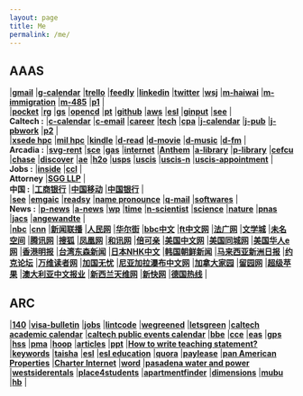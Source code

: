 ```yaml
---
layout: page
title: Me
permalink: /me/
---
```


## AAAS
|[**gmail**](https://mail.google.com/mail/u/0/)
|[**g-calendar**](https://calendar.google.com/calendar/render#main_7)
|[**trello**](https://trello.com/b/cOpOf0ND)
|[**feedly**](https://feedly.com/i/latest)
|[**linkedin**](https://www.linkedin.com/in/tao-cheng-5191331a)
|[**twitter**](https://twitter.com/Tao94037228)
|[**wsj**](https://wsj.com/)
|[**m-haiwai**](http://www.mitbbs.com/mitbbs_bbsboa.php?group=1&yank=0&group2=444)
|[**m-immigration**](http://www.mitbbs.com/bbsdoc/Immigration.html)
|[**m-485**](http://www.mitbbs.com/bbsdoc/I485.html)
|[**p1**](http://131.215.26.25/web/guest/en/websys/webArch/mainFrame.cgi)
|  
|[**pocket**](https://getpocket.com/a/queue/list/)
|[**rg**](https://www.researchgate.net/profile/Tao_Cheng13)
|[**gs**](https://scholar.google.com/citations?user=P6adsOMAAAAJ&hl=en)
|[**opencd**](https://open.cd/)
|[**pt**](http://pt.sjtu.edu.cn/)
|[**github**](https://github.com/esemble/)
|[**aws**](https://aws.amazon.com/)
|[**esl**](https://secure3.eslpod.com/lesson-library/)
|[**ginput**](https://www.google.com/intl/zh-CN/inputtools/try/)
|[**see**](https://www.youtube.com/watch?v=F340dLlNrQo)
|  
**Caltech  :**
|[**c-calendar**](http://www.caltech.edu/master-calendar/day)
|[**c-email**](https://outlook.office365.com/owa/)
|[**career**](http://www.career.caltech.edu/)
|[**tech**](http://technique.caltech.edu/index.php/Main_Page)
|[**cpa**](http://cpa.caltech.edu/)
|[**j-calendar**](https://solarfuelshub.org/events/meetings/)
|[**j-pub**](https://solarfuelshub.org/publications)
|[**j-pbwork**](https://solarfuelshub-jcap.pbworks.com/w/session/login?return_to=https%3A%2F%2Fsolarfuelshub-jcap.pbworks.com%2Fw%2Fhome)
|[**p2**](http://131.215.26.110/web/guest/en/websys/webArch/mainFrame.cgi)
|  
|[**xsede hpc**](https://portal.xsede.org/group/xup/my-xsede#/logged-in)
|[**mil hpc**](https://centers.hpc.mil/about/contact.html)
|[**kindle**](https://bookfere.com/)
|[**d-read**](https://book.douban.com/mine)
|[**d-movie**](https://movie.douban.com/mine)
|[**d-music**](https://music.douban.com/mine)
|[**d-fm**](https://douban.fm/?from_=shire_top_nav)
|  
**Arcadia  :**
|[**svg-rent**](https://sgvmanagement.appfolio.com/connect)
|[**sce**](https://www.sce.com/)
|[**gas**](https://www.socalgas.com/)
|[**internet**](https://www.spectrum.com/my-account.html)
|[**Anthem**](https://www.anthem.com/login/?TYPE=33554433&REALMOID=06-fb834dc8-d4c8-4def-843d-86d03863d622&GUID=&SMAUTHREASON=0&METHOD=GET&SMAGENTNAME=-SM-jKn722DvI0IjaE%252f8soH0G2NIyN7jkcE76VAu5s6cttLh4hEVrLahGahX3QtmLV8z&TARGET=-SM-HTTPS%253a%252f%252fwww%252eanthem%252ecom%252fconsumer%252faccountsummary%252fdashboard_overview%253fqs%253d*PfTUpUcwy7oUYKcJ7hJwGA%253d%253d)
|[**a-library**](https://catalog.ci.arcadia.ca.us/cgi-bin/koha/opac-user.pl)
|[**p-library**](https://pgpl.iii.com/iii/cas/login?service=https%3A%2F%2Fpasadena.iii.com%3A443%2Fiii%2Fencore%2Fj_acegi_cas_security_check%3Bjsessionid%3D44B5B03A5ECBD7461E39B6BE217B563C&lang=eng)
|[**cefcu**](https://www.caltechefcu.org/home/home)
|[**chase**](https://secure05c.chase.com/web/auth/dashboard#/dashboard/index/index)
|[**discover**](https://card.discover.com/cardmembersvcs/achome/homepage?ICMPGN=AC_NAV_L1_HOME)
|[**ae**](https://www.americanexpress.com/)
|[**h2o**](https://www.h2owirelessnow.com/mainControl.php?page=index)
|[**usps**](https://informeddelivery.usps.com/)
|[**uscis**](https://egov.uscis.gov/casestatus/logoff.do)
|[**uscis-n**](https://my.uscis.gov/account/)
|[**uscis-appointment**](https://my.uscis.gov/appointment)
|  
**Jobs    :**
|[**inside**](https://www.insidehighered.com/)
|[**ccl**](http://www.ccl.net/)
|  
**Attorney**
|[**SGG LLP**](https://www.sggimmigration.com/)
|  
**中国     :**
|[**工商银行**](https://mybank.icbc.com.cn/icbc/newperbank/perbank3/frame/frame_index.jsp)
|[**中国移动**](https://login.10086.cn/login.html?channelID=12034&backUrl=http%3A%2F%2Fwww.10086.cn%2Findex%2Fhl%2Findex_451_458.html)
|[**中国银行**](http://www.boc.cn/ebanking/bocnet_login/)
|  
|[**see**](https://www.youtube.com/watch?v=wDkmD9NEqIA)
|[**emgaic**](http://www.emagic.org.cn/)
|[**readsy**](http://www.readsy.co/)
|[**name pronounce**](http://www.pronouncenames.com/)
|[**q-mail**](http://mail.qq.com/cgi-bin/frame_html?sid=PWktzX2YoOThHARf&r=60d1f80c839e542bc944ad25fbb0d817)
|[**softwares**](http://www.tcheng.org/more/softwares)
|  
**News     :**
|[**p-news**](https://www.sgvtribune.com/location/california/los-angeles-county/san-gabriel-valley/arcadia/)
|[**a-news**](https://www.pasadenastarnews.com/)
|[**wp**](https://www.washingtonpost.com/)
|[**time**](http://time.com/)
|[**n-scientist**](https://www.newscientist.com/)
|[**science**](http://www.sciencemag.org/)
|[**nature**](https://www.nature.com/nature/)
|[**pnas**](http://www.pnas.org/)
|[**jacs**](http://pubs.acs.org/journal/jacsat)
|[**angewandte**](http://onlinelibrary.wiley.com/journal/10.1002/(ISSN)1521-3773)
|    
|[**nbc**](https://www.nbcnews.com/nightly-news/)
|[**cnn**](https://www.cnn.com/cnn10)
|[**新闻联播**](https://www.youtube.com/channel/UCcLK3j-XWdGBnt5bR9NJHaQ)
|[**人民网**](http://www.people.com.cn/)
|[**华尔街**](https://cn.wsj.com/zh-hans)
|[**bbc中文**](http://www.bbc.com/zhongwen/simp)
|[**ft中文网**](http://www.ftchinese.com/)
|[**法广网**](http://cn.rfi.fr/)
|[**文学城**](http://www.wenxuecity.com/)
|[**未名空间**](https://www.mitbbs.com/)
|[**腾讯网**](http://www.qq.com/)
|[**搜狐**](http://www.sohu.com/)
|[**凤凰网**](http://www.ifeng.com/)
|[**和讯网**](http://www.hexun.com/)
|[**倍可亲**](https://www.backchina.com/?gclid=CjwKCAjwma3ZBRBwEiwA-CsblPghHEwLjmSMEq3LyIQ3WeAvWPX0DUk94_boQdUXI4MlEwxy6l21vxoCdnEQAvD_BwE)
|[**美国中文网**](http://www.sinovision.net/)
|[**美国同城网**](https://www.21uscity.com/zone/86/)
|[**美国华人e网**](http://huaren.us/)
|[**香港明报**](https://www.mingpao.com/)
|[**台湾东森新闻**](https://news.ebc.net.tw/)
|[**日本NHK中文**](https://www3.nhk.or.jp/nhkworld/zh/)
|[**韩国朝鲜新闻**](http://cnnews.chosun.com/)
|[**马来西亚新洲日报**](http://www.sinchew.com.my/)
|[**约克论坛**](http://www.yorkbbs.ca/)
|[**万维读者网**](http://www.creaders.net/)
|[**加国无忧**](https://www.51.ca/)
|[**尼亚加拉瀑布中文网**](http://www.niagaradiy.com/bbs/forum.php)
|[**加拿大家园**](http://toronto.iask.ca/)
|[**留园网**](http://www.6park.com/us.shtml)
|[**超级苹果**](https://www.powerapple.com/bbs/)
|[**澳大利亚中文报业**](https://www.1688.com.au/)
|[**新西兰天维网**](http://www.skykiwi.com/)
|[**新快网**](http://www.xkb.com.au/index.html)
|[**德国热线**](https://www.dolc.de/)
|  

## ARC
|[**140**](https://www.uscis.gov/i-140-addresses)
|[**visa-bulletin**](https://travel.state.gov/content/travel/en/legal/visa-law0/visa-bulletin.html)
|[**jobs**](http://www.tcheng.org/more/jobs)
|[**lintcode**](http://www.lintcode.com/)
|[**wegreened**](http://chensecureserver.huronip.com)
|[**letsgreen**](https://letsgreen.org/)
|[**caltech academic calendar**](http://www.caltech.edu/calendar/academic)
|[**caltech public events calendar**](http://www.caltech.edu/calendar/public-events)
|[**bbe**](http://www.bbe.caltech.edu/calendar/day)
|[**cce**](http://www.cce.caltech.edu/master-calendar/day)
|[**eas**](http://eas.caltech.edu/seminars)
|[**gps**](http://www.gps.caltech.edu/master-calendar/day)
|[**hss**](http://www.hss.caltech.edu/master-calendar/day)
|[**pma**](http://www.pma.caltech.edu/master-calendar/day)
|[**hoop**](https://nba.hupu.com/)
|[**articles**](http://tcheng.org/articles)
|[**ppt**](https://gitpitch.com/esemble/ppt-tao/master?grs=github&t=beige)
|[**How to write teaching statement?**](http://dtei.uci.edu/the-reflective-teaching-statement/)
|[**keywords**](http://www.tcheng.org/more/keywords)
|[**taisha**](http://bbs.taisha.org/forum-91-1.html)
|[**esl**](https://secure3.eslpod.com/lesson-library/)
|[**esl education**](https://secure3.eslpod.com/library/education/)
|[**quora**](https://www.quora.com/)
|[**paylease**](https://www.paylease.com/login/resident?crd=1&vpw=1366)
|[**pan American Properties**](http://papinc.com/)
|[**Charter Internet**](https://www.spectrum.net/login/)
|[**word**](https://office.live.com/start/Word.aspx)
|[**pasadena water and power**](https://ww5.cityofpasadena.net/water-and-power/)
|[**westsiderentals**](https://www.westsiderentals.com/)
|[**place4students**](https://www.places4students.com/Index)
|[**apartmentfinder**](https://www.apartmentfinder.com/)
|[**dimensions**](http://www.dimensions-math.org/Dim_ZH_si.htm)
|[**mubu**](https://mubu.com/list)
|[**hb**](https://habitica.com/)
|  
